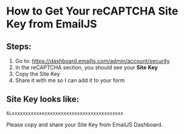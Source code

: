 # How to Get Your reCAPTCHA Site Key from EmailJS

## Steps:

1. Go to: https://dashboard.emailjs.com/admin/account/security
2. In the reCAPTCHA section, you should see your **Site Key**
3. Copy the Site Key
4. Share it with me so I can add it to your form

## Site Key looks like:
`6Lxxxxxxxxxxxxxxxxxxxxxxxxxxxxxxxxxxxxxxxxx`

Please copy and share your Site Key from EmailJS Dashboard.
